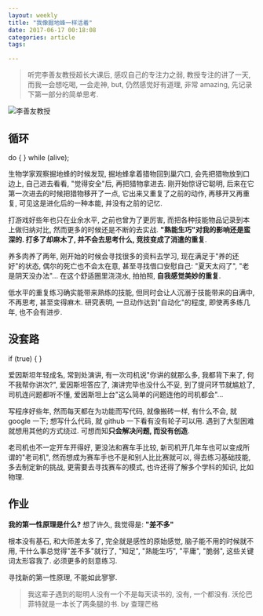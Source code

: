 ```yaml
---
layout: weekly
title: "我像掘地蜂一样活着"
date: 2017-06-17 00:18:08
categories: article
tags:

---
```


> 听完李善友教授超长大课后, 感叹自己的专注力之弱, 教授专注的讲了一天, 而我一会想吃喝, 一会走神, but, 仍然感觉好有道理, 非常 amazing, 先记录下第一部分的简单思考.

![李善友教授](https://upload-images.jianshu.io/upload_images/1286586-f41fcd70b0ea84ef.png?imageMogr2/auto-orient/strip%7CimageView2/2/w/1240)

## 循环

do {
} while (alive);

生物学家观察掘地蜂的时候发现, 掘地蜂拿着猎物回到巢穴口, 会先把猎物放到口边上, 自己进去看看, "觉得安全"后, 再把猎物拿进去. 刚开始惊讶它聪明, 后来在它第一次进去的时候把猎物移开了一点, 它出来又重复了之前的动作, 再移开又再重复, 可见这是进化后的一种本能, 并没有之前的记忆.

打游戏好些年也只在业余水平, 之前也曾为了更厉害, 而把各种技能物品记录到本上做归纳对比, 然而更多的时候还是不断的去实战. **"熟能生巧"**对我的影响还是蛮深的. 打多了却麻木了, 并不会去思考什么, 竞技变成了**消遣的重复**.

养多肉养了两年, 刚开始的时候会寻找很多的资料去学习, 现在满足于"养的还好"的状态, 偶尔的死亡也不会太在意, 甚至寻找借口安慰自己: "夏天太闷了", "老是阴天没办法"... 在这个舒适圈里浇浇水, 拍拍照, **自我感觉美妙的重复**.

低水平的重复练习确实能带来熟练的技能, 但同时会让人沉溺于技能带来的自满中, 不再思考, 甚至变得麻木. 研究表明, 一旦动作达到"自动化"的程度, 即使再多练几年, 也不会有进步.

## 没套路

if (true) {
}

爱因斯坦年轻成名, 常到处演讲, 有一次司机说"你讲的就那么多, 我都背下来了, 何不我帮你讲次?", 爱因斯坦答应了, 演讲完毕也没什么不妥, 到了提问环节就尴尬了, 司机连问题都听不懂, 爱因斯坦上台"这么简单的问题连他的司机都会"...

写程序好些年, 然而每天都在为功能而写代码, 就像搬砖一样, 有什么不会, 就 google 一下; 想写什么代码, 就 github 一下看有没有轮子可以用. 遇到了大型困难就想用其他的方式绕过. 可想而知**只会解决问题, 而没有创造**.

老司机也不一定开车开得好, 更没法和赛车手比较, 新司机开几年车也可以变成所谓的"老司机", 然而想成为赛车手也不是和别人比比赛就可以, 得去练习基础技能, 多去制定新的挑战, 更需要去寻找赛车的模式, 也许还得了解多个学科的知识, 比如物理.

## 作业

**我的第一性原理是什么?**
想了许久, 我觉得是: **"差不多"**

根本没有基石, 和大师差太多了, 完全就是感性的原始感觉, 脑子能不用的时候就不用, 干什么事总觉得"差不多"就行了, "知足", "熟能生巧", "平庸", "脆弱", 这些关键词太形容我了. 必须更多的刻意练习. 

寻找新的第一性原理, 不能如此寥寥.

> 我这辈子遇到的聪明人没有一个不是每天读书的, 没有, 一个都没有. 沃伦巴菲特就是一本长了两条腿的书.  by 查理芒格

